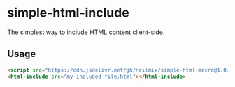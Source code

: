 # simple-html-include
The simplest way to include HTML content client-side.

## Usage

```html
<script src="https://cdn.jsdelivr.net/gh/neilmix/simple-html-macro@1.0/simple-html-macro.js"></script>
<html-include src="my-included-file.html"></html-include>
```

